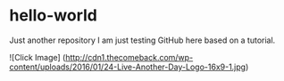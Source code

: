 # hello-world
Just another repository
I am just testing GitHub here based on a tutorial.


![Click Image] (http://cdn1.thecomeback.com/wp-content/uploads/2016/01/24-Live-Another-Day-Logo-16x9-1.jpg) 
